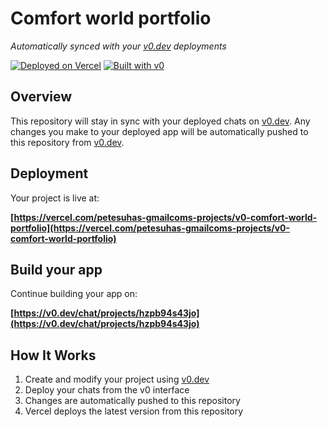# Comfort world portfolio

*Automatically synced with your [v0.dev](https://v0.dev) deployments*

[![Deployed on Vercel](https://img.shields.io/badge/Deployed%20on-Vercel-black?style=for-the-badge&logo=vercel)](https://vercel.com/petesuhas-gmailcoms-projects/v0-comfort-world-portfolio)
[![Built with v0](https://img.shields.io/badge/Built%20with-v0.dev-black?style=for-the-badge)](https://v0.dev/chat/projects/hzpb94s43jo)

## Overview

This repository will stay in sync with your deployed chats on [v0.dev](https://v0.dev).
Any changes you make to your deployed app will be automatically pushed to this repository from [v0.dev](https://v0.dev).

## Deployment

Your project is live at:

**[https://vercel.com/petesuhas-gmailcoms-projects/v0-comfort-world-portfolio](https://vercel.com/petesuhas-gmailcoms-projects/v0-comfort-world-portfolio)**

## Build your app

Continue building your app on:

**[https://v0.dev/chat/projects/hzpb94s43jo](https://v0.dev/chat/projects/hzpb94s43jo)**

## How It Works

1. Create and modify your project using [v0.dev](https://v0.dev)
2. Deploy your chats from the v0 interface
3. Changes are automatically pushed to this repository
4. Vercel deploys the latest version from this repository